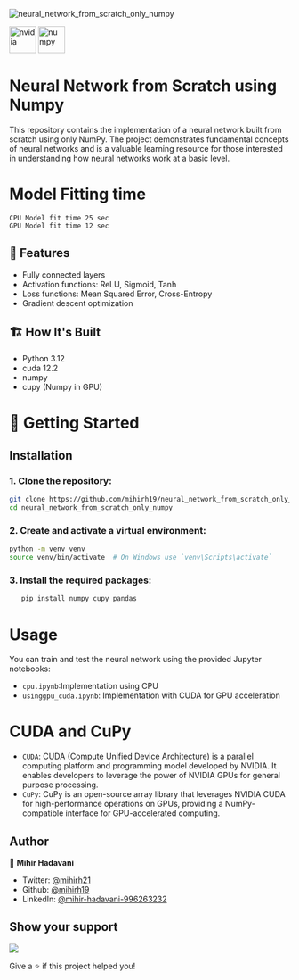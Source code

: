 ![neural_network_from_scratch_only_numpy](https://socialify.git.ci/mihirh19/neural_network_from_scratch_only_numpy/image?description=1&descriptionEditable=This%20repository%20contains%20the%20implementation%20of%20a%20neural%20network%20built%20from%20scratch%20using%20only%20NumPy.&font=Source%20Code%20Pro&logo=https%3A%2F%2Fencrypted-tbn0.gstatic.com%2Fimages%3Fq%3Dtbn%3AANd9GcQRy1_YLmksPIFCcyo3GAQJEnW0yNKciFFYLA%26s&name=1&owner=1&pattern=Circuit%20Board&theme=Light)



<img width="48" height="48" src="https://img.icons8.com/fluency/48/nvidia.png" alt="nvidia"/>  <img width="48" height="48" src="https://img.icons8.com/color/48/numpy.png" alt="numpy"/> 
# Neural Network from Scratch using Numpy

This repository contains the implementation of a neural network built from scratch using only NumPy. The project demonstrates fundamental concepts of neural networks and is a valuable learning resource for those interested in understanding how neural networks work at a basic level.

# Model Fitting time
```
CPU Model fit time 25 sec
GPU Model fit time 12 sec
```
## 🎯 Features
  - Fully connected layers
  - Activation functions: ReLU, Sigmoid, Tanh
  - Loss functions: Mean Squared Error, Cross-Entropy
  - Gradient descent optimization

## 🏗️ How It's Built
  - Python 3.12
  - cuda 12.2
  - numpy
  - cupy (Numpy in GPU)


# 🚀 Getting Started
## Installation

### 1. Clone the repository:

```bash
git clone https://github.com/mihirh19/neural_network_from_scratch_only_numpy.git
cd neural_network_from_scratch_only_numpy
```

### 2. Create and activate a virtual environment:

```bash
python -m venv venv
source venv/bin/activate  # On Windows use `venv\Scripts\activate`
```

### 3. Install the required packages:

```bash
   pip install numpy cupy pandas 
```

# Usage
You can train and test the neural network using the provided Jupyter notebooks:
  - `cpu.ipynb`:Implementation using CPU
  - `usinggpu_cuda.ipynb`: Implementation with CUDA for GPU acceleration

# CUDA and CuPy
  - ```CUDA```: CUDA (Compute Unified Device Architecture) is a parallel computing platform and programming model developed by NVIDIA. It enables developers to leverage the power of NVIDIA GPUs for general purpose processing.
  - ```CuPy```: CuPy is an open-source array library that leverages NVIDIA CUDA for high-performance operations on GPUs, providing a NumPy-compatible interface for GPU-accelerated computing.

## Author

👤 **Mihir Hadavani**

- Twitter: [@mihirh21](https://twitter.com/mihirh21)
- Github: [@mihirh19](https://github.com/mihirh19)
- LinkedIn: [@mihir-hadavani-996263232](https://linkedin.com/in/mihir-hadavani-996263232)

## Show your support
<a href="https://www.buymeacoffee.com/mihir21"><img src="https://img.buymeacoffee.com/button-api/?text=Buy me a coffee&emoji=☕&slug=mihir21&button_colour=FFDD00&font_colour=000000&font_family=Cookie&outline_colour=000000&coffee_colour=ffffff" /></a>

Give a ⭐️ if this project helped you!
